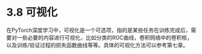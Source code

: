 # 3.8 可视化
在PyTorch深度学习中，可视化是一个可选项，指的是某些任务在训练完成后，需要对一些必要的内容进行可视化，比如分类的ROC曲线，卷积网络中的卷积核，以及训练/验证过程的损失函数曲线等等。具体的可视化方法可以参考第七章。

